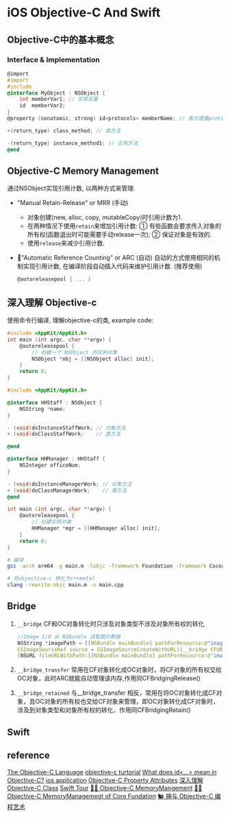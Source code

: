 # iOS Objective-C And Swift

## Objective-C中的基本概念
### Interface & Implementation
```objective-c
@import 
#import
#include
@interface MyObject : NSObject {
    int memberVar1; // 实体变量
    id  memberVar2;
}
@property (nonatomic, strong) id<protocols> memberName; // 表示遵循protocol

+(return_type) class_method; // 类方法

-(return_type) instance_method1; // 实例方法
@end
```

## Objective-C Memory Management
通过NSObject实现引用计数, 以两种方式来管理.
* "Manual Retain-Release" or MRR (手动)
    * 对象创建(new, alloc, copy, mutableCopy)时引用计数为1.
    * 在两种情况下使用`retain`来增加引用计数:
        ① 有些函数会要求传入对象的所有权(函数退出时可能需要手动release一次);
        ② 保证对象是有效的.
    * 使用`release`来减少引用计数.

* 🥝"Automatic Reference Counting" or ARC (自动)
    自动的方式使用相同的机制实现引用计数, 在编译阶段自动插入代码来维护引用计数. (推荐使用)
    ```objective-c
    @autoreleasepool { ... }
    ```

## 深入理解 Objective-c
使用命令行编译, 理解objective-c的类, example code:
```objective-c
#include <AppKit/AppKit.h>
int main (int argc, char **argv) {
    @autoreleasepool {
        // 创建一个 NSObject 的实例对象
        NSObject *obj = [[NSObject alloc] init];
    }
    return 0;
}
```

```objective-c
#include <AppKit/AppKit.h>

@interface HHStaff : NSObject {
    NSString *name;
}

- (void)doInstanceStaffWork; // 对象方法
+ (void)doClassStaffWork;    // 类方法

@end

@interface HHManager : HHStaff {
    NSInteger officeNum;
}

- (void)doInstanceManagerWork; // 对象方法
+ (void)doClassManagerWork;    // 类方法
@end

int main (int argc, char **argv) {
    @autoreleasepool {
        // 创建实例对象
        HHManager *mgr = [[HHManager alloc] init];
    }
    return 0;
}
```

```bash
# 编译
gcc -arch arm64 -g main.m -lobjc -framework Foundation -framework Cocoa -framework AppKit -o main

# 将objective-c 转化为c++metal
clang -rewrite-objc main.m -o main.cpp
```

## Bridge

1. `__bridge`
    CF和OC对象转化时只涉及对象类型不涉及对象所有权的转化

    ```c++
    //Image I/O 从 NSBundle 读取图片数据
    NSString *imagePath = [[NSBundle mainBundle] pathForResource:@"image" ofType:@"png"];
    CGImageSourceRef source = CGImageSourceCreateWithURL((__bridge CFURLRef)
    [NSURL fileURLWithPath:[[NSBundle mainBundle] pathForResource:@"image" ofType:@"png"]], NULL);
    ```

2. `__bridge_transfer`
    常用在CF对象转化成OC对象时，将CF对象的所有权交给OC对象，此时ARC就能自动管理该内存,作用同CFBridgingRelease()


3. `__bridge_retained`
    与__bridge_transfer 相反，常用在将OC对象转化成CF对象，且OC对象的所有权也交给CF对象来管理，即OC对象转化成CF对象时，涉及到对象类型和对象所有权的转化，作用同CFBridgingRetain()

## Swift

## reference
[The Objective-C Language](https://developer.apple.com/library/archive/documentation/Cocoa/Conceptual/ObjectiveC/Chapters/ocDefiningClasses.html#//apple_ref/doc/uid/TP30001163-CH12-SW2)
[objective-c turtorial](https://www.tutorialspoint.com/objective_c/objective_c_memory_management.htm)
[What does id<…> mean in Objective-C?](https://stackoverflow.com/questions/19812515/what-does-id-mean-in-objective-c)
[ios application](https://www.tutorialspoint.com/ios/ios_first_iphone_application.htm)
[Objective-C Property Attributes](https://academy.realm.io/posts/tmi-objective-c-property-attributes/#:~:text=Strong%20just%20means%20you%20have,and%20released%20back%20into%20memory.)
[深入理解 Objective-C Class](https://www.jianshu.com/p/241e8be676a9)
[Swift Tour](https://docs.swift.org/swift-book/GuidedTour/GuidedTour.html)
[🏂🏽 Objective-C MemoryMangement](https://developer.apple.com/library/archive/documentation/Cocoa/Conceptual/MemoryMgmt/Articles/mmRules.html#//apple_ref/doc/uid/20000994-BAJHFBGH)
[🏂🏽 Objective-C MemoryManagemegt of Core Fundation](https://developer.apple.com/library/archive/documentation/CoreFoundation/Conceptual/CFMemoryMgmt/Concepts/Ownership.html#//apple_ref/doc/uid/20001148-CJBEJBHH)
[🐿 禅与 Objective-C 编程艺术](https://objc-zen-book.books.yourtion.com/Chapter02/03-nil-and-bool-checks.html)